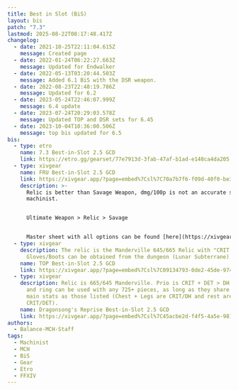 ```yaml
---
title: Best in Slot (BiS)
layout: bis
patch: "7.3"
lastmod: 2025-08-22T08:17:48.417Z
changelog:
  - date: 2021-10-25T22:11:04.615Z
    message: Created page
  - date: 2022-01-24T06:22:27.663Z
    message: Updated for Endwalker
  - date: 2022-05-13T03:20:44.503Z
    message: Added 6.1 BiS with the DSR weapon.
  - date: 2022-08-23T22:48:19.786Z
    message: Updated for 6.2
  - date: 2023-05-24T22:46:07.999Z
    message: 6.4 update
  - date: 2023-07-24T20:29:03.578Z
    message: Updated TOP and DSR sets for 6.45
  - date: 2023-10-04T10:36:00.506Z
    message: top bis updated for 6.5
bis:
  - type: etro
    name: 7.3 Best-in-Slot 2.5 GCD
    link: https://etro.gg/gearset/77e7913d-3fab-47af-b1ad-e148ca4da205
  - type: xivgear
    name: FRU Best-in-Slot 2.5 GCD
    link: https://xivgear.app/?page=embed%7Csl%7C70a7b7f6-f09d-40f0-be34-ee7a27db22fa
    description: >-
      Relic is better than Savage Weapon, dmg/100p is not an accurate stat for
      machinist. 


      Ultimate Weapon > Relic > Savage


      Master sheet with all options can be found [here](https://xivgear.app/?page=sl%7C29b58122-8c79-4c92-8569-2aac404fe861). 
  - type: xivgear
    description: The relic is the Manderville 645/665 Relic with "CRIT + DET > DH".
      Gloves/Boots can be obtained from the dungeon (Lunar Subterrane).
    name: TOP Best-in-Slot 2.5 GCD
    link: https://xivgear.app/?page=embed%7Csl%7C09134793-0de2-45de-9743-270f076f3e16
  - type: xivgear
    description: Relic is 665/645 Manderville. Prio is CRIT + DET > DH. Left side
      and ring can be used with any 725+ pieces, as long as they share the same
      main stats as those listed (Chest + Legs are CRIT/DH and rest are
      CRIT/DET).
    name: Dragonsong's Reprise Best-in-Slot 2.5 GCD
    link: https://xivgear.app/?page=embed%7Csl%7C45acbe2d-f4f5-4a5e-9814-33af55134f29
authors:
  - Balance-MCH-Staff
tags:
  - Machinist
  - MCH
  - BiS
  - Gear
  - Etro
  - FFXIV
---
```

